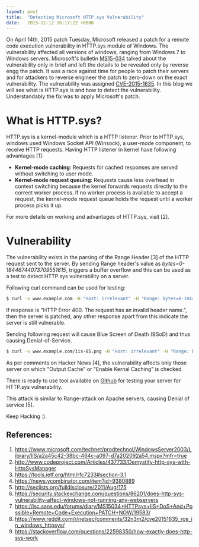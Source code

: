 ```yaml
---
layout: post
title:  "Detecting Microsoft HTTP.sys Vulnerability"
date:   2015-11-12 16:17:22 +0800
---
```


On April 14th, 2015 patch Tuesday, Microsoft released a patch for a remote code execution vulnerability in HTTP.sys module of Windows. The vulnerability affected all versions of windows, ranging from Windows 7 to Windows servers. Microsoft's bulletin [MS15-034](https://technet.microsoft.com/en-us/library/security/ms15-034.aspx) talked about the vulnerability only in brief and left the details to be revealed only by reverse engg the patch. It was a race against time for people to patch their servers and for attackers to reverse engineer the patch to zero-down on the exact vulnerability. The vulnerability was assigned [CVE-2015-1635](http://www.cve.mitre.org/cgi-bin/cvename.cgi?name=CVE-2015-1635). In this blog we will see what is HTTP.sys is and how to detect the vulnerability. Understandably the fix was to apply Microsoft's patch.

# What is HTTP.sys?

HTTP.sys is a kernel-module which is a HTTP listener. Prior to HTTP.sys, windows used Windows Socket API (Winsock), a user-mode component, to receive HTTP requests. Having HTTP listener in kernel have following advantages [1]:

- **Kernel-mode caching**: Requests for cached responses are served without switching to user mode.
- **Kernel-mode request queuing**: Requests cause less overhead in context switching because the kernel forwards requests directly to the correct worker process. If no worker process is available to accept a request, the kernel-mode request queue holds the request until a worker process picks it up.

For more details on working and advantages of HTTP.sys, visit [2].

# Vulnerability

The vulnerability exists in the parsing of the Range Header [3] of the HTTP request sent to the server. By sending Range header's value as *bytes=0-18446744073709551615*, triggers a buffer overflow and this can be used as a test to detect HTTP.sys vulnerability on a server.

Following curl command can be used for testing:

```bash
$ curl -v www.example.com -H "Host: irrelevant" -H "Range: bytes=0-18446744073709551615"
```

If response is "HTTP Error 400. The request has an invalid header name.", then the server is patched, any other response apart from this indicate the server is still vulnerable.

Sending following request will cause Blue Screen of Death (BSoD) and thus causing Denial-of-Service.

```bash
$ curl -v www.example.com/iis-85.png -H "Host: irrelevant" -H "Range: bytes=20-18446744073709551615"
```

As per comments on Hacker News [4], the vulnerability affects only those server on which "Output Cache" or "Enable Kernal Caching" is checked.

There is ready to use tool available on [Github](https://github.com/xPaw/HTTPsys/blob/master/index.php) for testing your server for HTTP.sys vulnerability.

This attack is similar to Range-attack on Apache servers, causing Denial of service [5].

Keep Hacking :).

## References:
1. https://www.microsoft.com/technet/prodtechnol/WindowsServer2003/Library/IIS/a2a45c42-38bc-464c-a097-d7a202092a54.mspx?mfr=true
2. http://www.codeproject.com/Articles/437733/Demystify-http-sys-with-HttpSysManager
3. https://tools.ietf.org/html/rfc7233#section-3.1
4. https://news.ycombinator.com/item?id=9380889
5. http://seclists.org/fulldisclosure/2011/Aug/175
6. https://security.stackexchange.com/questions/86201/does-http-sys-vulnerability-affect-windows-not-running-any-webservers
7. https://isc.sans.edu/forums/diary/MS15034+HTTPsys+IIS+DoS+And+Possible+Remote+Code+Execution+PATCH+NOW/19583/
8. https://www.reddit.com/r/netsec/comments/32n3m2/cve20151635_rce_in_windows_httpsys/
9. https://stackoverflow.com/questions/22598350/how-exactly-does-http-sys-work
